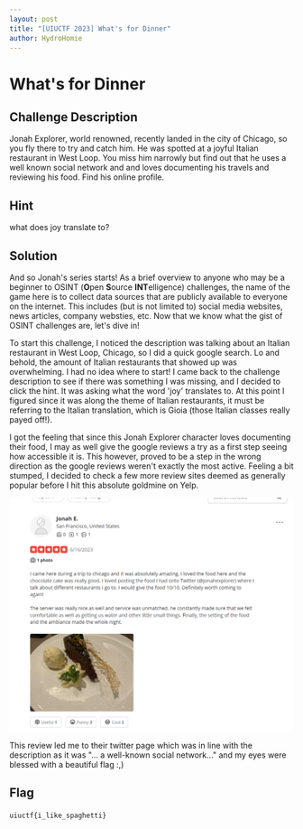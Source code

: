 ```yaml
---
layout: post
title: "[UIUCTF 2023] What's for Dinner"
author: HydroHomie
---
```

# What's for Dinner 

## Challenge Description

Jonah Explorer, world renowned, recently landed in the city of Chicago, so you fly there to try and catch him. He was spotted at a joyful Italian restaurant in West Loop. You miss him narrowly but find out that he uses a well known social network and and loves documenting his travels and reviewing his food. Find his online profile.

## Hint 

what does joy translate to?

## Solution
And so Jonah's series starts! As a brief overview to anyone who may be a beginner to OSINT (**O**pen **S**ource **INT**elligence) challenges, the name of the game here is to collect data sources that are publicly available to everyone on the internet. This includes (but is not limited to) social media websites, news articles, company websties, etc. Now that we know what the gist of OSINT challenges are, let's dive in!

To start this challenge, I noticed the description was talking about an Italian restaurant in West Loop, Chicago, so I did a quick google search. Lo and behold, the amount of Italian restaurants that showed up was overwhelming. I had no idea where to start! I came back to the challenge description to see if there was something I was missing, and I decided to click the hint. It was asking what the word 'joy' translates to. At this point I figured since it was along the theme of Italian restaurants, it must be referring to the Italian translation, which is Gioia (those Italian classes really payed off!). 

I got the feeling that since this Jonah Explorer character loves documenting their food, I may as well give the google reviews a try as a first step seeing how accessible it is. This however, proved to be a step in the wrong direction as the google reviews weren't exactly the most active. Feeling a bit stumped, I decided to check a few more review sites deemed as generally popular before I hit this absolute goldmine on Yelp. 

![What's-for-dinner](/assets/images/uiuc2023-osint/whats-for-dinner.png)

This review led me to their twitter page which was in line with the description as it was "... a well-known social network..." and my eyes were blessed with a beautiful flag :,)

## Flag
  ```uiuctf{i_like_spaghetti}```
